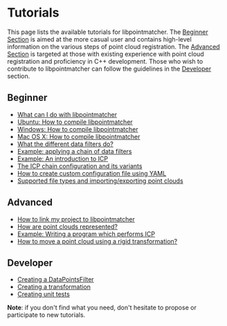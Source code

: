 Tutorials
=========

This page lists the available tutorials for libpointmatcher. The [Beginner Section](#beginner) is aimed at the more casual user and contains high-level information on the various steps of point cloud registration. The [Advanced Section](#advanced) is targeted at those with existing experience with point cloud registration and proficiency in C++ development.  Those who wish to contribute to libpointmatcher can follow the guidelines in the [Developer](#developer) section.

Beginner<a name="beginner"></a>
---------

- [What can I do with libpointmatcher](ApplicationsAndPub.md)
- [Ubuntu: How to compile libpointmatcher](Compilation.md)
- [Windows: How to compile libpointmatcher](CompilationWindows.md)
- [Mac OS X: How to compile libpointmatcher](CompilationMac.md)
- [What the different data filters do?](Datafilters.md)
- [Example: applying a chain of data filters](ApplyingDatafilters.md)
- [Example: An introduction to ICP](ICPIntro.md)
- [The ICP chain configuration and its variants](DefaultICPConfig.md)
- [How to create custom configuration file using YAML](Configuration.md)
- [Supported file types and importing/exporting point clouds](ImportExport.md)

Advanced<a name="advanced"></a>
-------
- [How to link my project to libpointmatcher](LinkingProjects.md)
- [How are point clouds represented?](Pointclouds.md)
- [Example: Writing a program which performs ICP](BasicRegistration.md)
- [How to move a point cloud using a rigid transformation?](Transformations.md)

Developer<a name="developer"></a>
---------
- [Creating a DataPointsFilter](DataPointsFilterDev.md)
- [Creating a transformation](TransformationDev.md)
- [Creating unit tests](UnitTestDev.md)

**Note**: if you don't find what you need, don't hesitate to propose or participate to new tutorials. 
